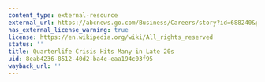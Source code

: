 ```yaml
---
content_type: external-resource
external_url: https://abcnews.go.com/Business/Careers/story?id=688240&page=1
has_external_license_warning: true
license: https://en.wikipedia.org/wiki/All_rights_reserved
status: ''
title: Quarterlife Crisis Hits Many in Late 20s
uid: 8eab4236-8512-40d2-ba4c-eaa194c03f95
wayback_url: ''
---
```

